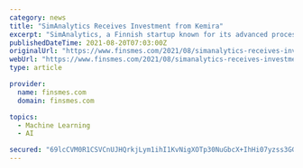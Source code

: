 ```yaml
---
category: news
title: "SimAnalytics Receives Investment from Kemira"
excerpt: "SimAnalytics, a Finnish startup known for its advanced process harmony prediction and analysis tool, received a minority investment from Kemira, a global chemicals company"
publishedDateTime: 2021-08-20T07:03:00Z
originalUrl: "https://www.finsmes.com/2021/08/simanalytics-receives-investment-from-kemira.html"
webUrl: "https://www.finsmes.com/2021/08/simanalytics-receives-investment-from-kemira.html"
type: article

provider:
  name: finsmes.com
  domain: finsmes.com

topics:
  - Machine Learning
  - AI

secured: "69lcCVM0R1CSVCnUJHQrkjLym1ihI1KvNigXOTp30NuGbcX+IhHi07yzss3GGlREvPDYJJ5bn7RI5LGYfDRDIH52I3Q4NpPK7eCYz3gyUAYmOzxD1hqlO3Z3i3aeg1t00pqUf6IOg28c2EJ3ZV6q5meLWg2mxg2r93pzDa/nI9sftJ7xQsqbA3TY0IdmpkivURHWBMK4OxoVhxiUC61jnGsGdGgs1bIRtzMhXBwPAt85FzJoEdPUe+z9Z2GkpXExuQNZwB0IhUnPxGmAaaXI3i5kL32Exng4NHRithJNO2fxpEKFrRri4+5tM3oTYO1X9jmAOpzzvYJIw+TkI0bG2H6nnPR3fXYXrGJQyD364v0=;WVDBR8IBdvGL7fUR2mhxJA=="
---
```


